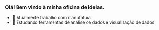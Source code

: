 ### Olá! Bem vindo à minha oficina de ideias.

- 🔭 Atualmente trabalho com manufatura
- 🌱 Estudando ferramentas de análise de dados e visualização de dados
